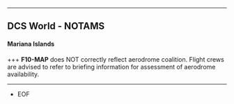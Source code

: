 ***
## DCS World - NOTAMS

#### Mariana Islands

+++
**F10-MAP** does NOT correctly reflect aerodrome coalition. Flight crews are advised to refer to briefing information for assessment of aerodrome availability.

***
- EOF
